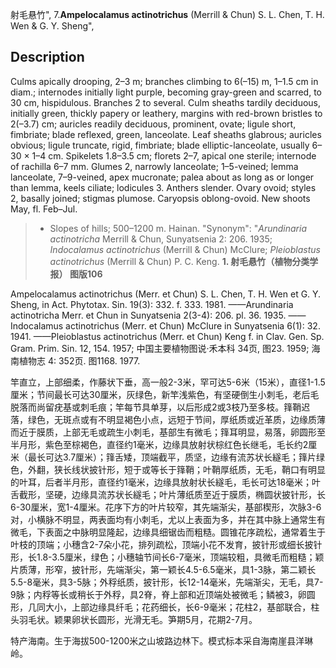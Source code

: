 射毛悬竹",
7.**Ampelocalamus actinotrichus** (Merrill & Chun) S. L. Chen, T. H. Wen & G. Y. Sheng",

## Description
Culms apically drooping, 2–3 m; branches climbing to 6(–15) m, 1–1.5 cm in diam.; internodes initially light purple, becoming gray-green and scarred, to 30 cm, hispidulous. Branches 2 to several. Culm sheaths tardily deciduous, initially green, thickly papery or leathery, margins with red-brown bristles to 2(–3.7) cm; auricles readily deciduous, prominent, ovate; ligule short, fimbriate; blade reflexed, green, lanceolate. Leaf sheaths glabrous; auricles obvious; ligule truncate, rigid, fimbriate; blade elliptic-lanceolate, usually 6–30 × 1–4 cm. Spikelets 1.8–3.5 cm; florets 2–7, apical one sterile; internode of rachilla 6–7 mm. Glumes 2, narrowly lanceolate; 1–5-veined; lemma lanceolate, 7–9-veined, apex mucronate; palea about as long as or longer than lemma, keels ciliate; lodicules 3. Anthers slender. Ovary ovoid; styles 2, basally joined; stigmas plumose. Caryopsis oblong-ovoid. New shoots May, fl. Feb–Jul.

> * Slopes of hills; 500–1200 m. Hainan.
  "Synonym": "*Arundinaria actinotricha* Merrill &amp; Chun, Sunyatsenia 2: 206. 1935; *Indocalamus actinotrichus* (Merrill &amp; Chun) McClure; *Pleioblastus actinotrichus* (Merrill &amp; Chun) P. C. Keng.
**1. 射毛悬竹（植物分类学报）  图版106**

Ampelocalamus actinotrichus (Merr. et Chun) S. L. Chen, T. H. Wen et G. Y. Sheng, in Act. Phytotax. Sin. 19(3): 332. f. 333. 1981. ——Arundinaria actinotricha Merr. et Chun in Sunyatsenia 2(3-4): 206. pl. 36. 1935. ——Indocalamus actinotrichus (Merr. et Chun) McClure in Sunyatsenia 6(1): 32. 1941. ——Pleioblastus actinotrichus (Merr. et Chun) Keng f. in Clav. Gen. Sp. Gram. Prim. Sin. 12, 154. 1957; 中国主要植物图说·禾本科 34页, 图23. 1959; 海南植物志 4: 352页. 图1168. 1977.

竿直立，上部细柔，作藤状下垂，高一般2-3米，罕可达5-6米（15米），直径1-1.5厘米；节间最长可达30厘米，灰绿色，新竿浅紫色，有坚硬倒生小刺毛，老后毛脱落而尚留疣基或刺毛痕；竿每节具单芽，以后形成2或3枝乃至多枝。箨鞘迟落，绿色，无斑点或有不明显褐色小点，远短于节间，厚纸质或近革质，边缘质薄而近于膜质，上部无毛或疏生小刺毛，基部生有微毛；箨耳明显，易落，卵圆形至半月形，紫色至棕褐色，直径约1毫米，边缘具放射状棕红色长继毛，毛长约2厘米（最长可达3.7厘米）；箨舌矮，顶端截平，质坚，边缘有流苏状长繸毛；箨片绿色，外翻，狭长线状披针形，短于或等长于箨鞘；叶鞘厚纸质，无毛，鞘口有明显的叶耳，后者半月形，直径约1毫米，边缘具放射状长繸毛，毛长可达18毫米；叶舌截形，坚硬，边缘具流苏状长繸毛；叶片薄纸质至近于膜质，椭圆状披针形，长6-30厘米，宽1-4厘米。花序下方的叶片较窄，其先端渐尖，基部楔形，次脉3-6对，小横脉不明显，两表面均有小刺毛，尤以上表面为多，并在其中脉上通常生有微毛，下表面之中脉明显隆起，边缘具细锯齿而粗糙。圆锥花序疏松，通常着生于叶枝的顶端；小穗含2-7朵小花，排列疏松，顶端小花不发育，披针形或细长披针形，长1.8-3.5厘米，绿色；小穗轴节间长6-7毫米，顶端较粗，具微毛而粗糙；颖片质薄，形窄，披针形，先端渐尖，第一颖长4.5-6.5毫米，具1-3脉，第二颖长5.5-8毫米，具3-5脉；外稃纸质，披针形，长12-14毫米，先端渐尖，无毛，具7-9脉；内稃等长或稍长于外稃，具2脊，脊上部和近顶端处被微毛；鳞被3，卵圆形，几同大小，上部边缘具纤毛；花药细长，长6-9毫米；花柱2，基部联合，柱头羽毛状。颖果卵状长圆形，光滑无毛。笋期5月，花期2-7月。

特产海南。生于海拔500-1200米之山坡路边林下。模式标本采自海南崖县洋琳岭。
